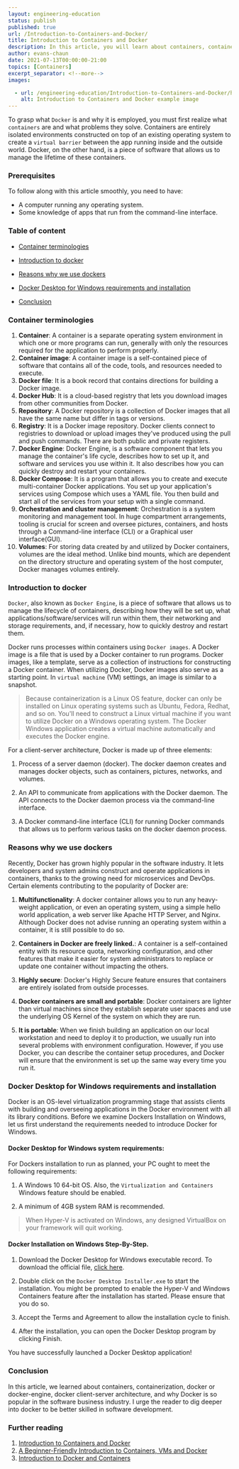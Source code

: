 ```yaml
---
layout: engineering-education
status: publish
published: true
url: /Introduction-to-Containers-and-Docker/
title: Introduction to Containers and Docker
description: In this article, you will learn about containers, containerization, docker or docker-engine, docker client-server architecture, and why Docker is so popular in the software business industry.
author: evans-chaun
date: 2021-07-13T00:00:00-21:00
topics: [Containers]
excerpt_separator: <!--more-->
images:

  - url: /engineering-education/Introduction-to-Containers-and-Docker/hero.png
    alt: Introduction to Containers and Docker example image
---  
```


To grasp what `Docker` is and why it is employed, you must first realize what `containers` are and what problems they solve. Containers are entirely isolated environments constructed on top of an existing operating system to create a `virtual barrier` between the app running inside and the outside world. Docker, on the other hand, is a piece of software that allows us to manage the lifetime of these containers.

### Prerequisites

To follow along with this article smoothly, you need to have:

- A computer running any operating system.
- Some knowledge of apps that run from the command-line interface.

### Table of content
 
- [Container terminologies](#container-terminologies)

- [Introduction to docker](#introduction-to-docker) 
 
- [Reasons why we use dockers](#reasons-why-we-use-dockers)

- [Docker Desktop for Windows requirements and installation](docker-desktop-for-windows-requirements-and-installation) 

- [Conclusion](#conclusion) 

### Container terminologies

1. **Container**: A container is a separate operating system environment in which one or more programs can run, generally with only the resources required for the application to perform properly. 
2. **Container image**: A container image is a self-contained piece of software that contains all of the code, tools, and resources needed to execute.
3. **Docker file**: It is a book record that contains directions for building a Docker image.
4. **Docker Hub**: It is a cloud-based registry that lets you download images from other communities from Docker.
5. **Repository**: A Docker repository is a collection of Docker images that all have the same name but differ in tags or versions.
6. **Registry**: It is a Docker image repository. Docker clients connect to registries to download or upload images they've produced using the pull and push commands. There are both public and private registers.
7. **Docker Engine**: Docker Engine, is a software component that lets you manage the container's life cycle, describes how to set up it, and software and services you use within it. It also describes how you can quickly destroy and restart your containers.
8. **Docker Compose**: It is a program that allows you to create and execute multi-container Docker applications. You set up your application's services using Compose which uses a YAML file. You then build and start all of the services from your setup with a single command.
9. **Orchestration and cluster management**: Orchestration is a system monitoring and management tool. In huge compartment arrangements, tooling is crucial for screen and oversee pictures, containers, and hosts through a Command-line interface (CLI) or a Graphical user interface(GUI). 
10. **Volumes**: For storing data created by and utilized by Docker containers, volumes are the ideal method. Unlike bind mounts, which are dependent on the directory structure and operating system of the host computer, Docker manages volumes entirely.

### Introduction to docker

`Docker`, also known as `Docker Engine`, is a piece of software that allows us to manage the lifecycle of containers, describing how they will be set up, what applications/software/services will run within them, their networking and storage requirements, and, if necessary, how to quickly destroy and restart them.

Docker runs processes within containers using `Docker images`. A Docker image is a file that is used by a Docker container to run programs. Docker images, like a template, serve as a collection of instructions for constructing a Docker container. When utilizing Docker, Docker images also serve as a starting point. In `virtual machine` (VM) settings, an image is similar to a snapshot.

> Because containerization is a Linux OS feature, docker can only be installed on Linux operating systems such as Ubuntu, Fedora, Redhat, and so on. You'll need to construct a Linux virtual machine if you want to utilize Docker on a Windows operating system. The Docker Windows application creates a virtual machine automatically and executes the Docker engine. 

For a client-server architecture, Docker is made up of three elements: 

1. Process of a server daemon (docker). The docker daemon creates and manages docker objects, such as containers, pictures, networks, and volumes.

2. An API to communicate from applications with the Docker daemon. The API connects to the Docker daemon process via the command-line interface. 

3. A Docker command-line interface (CLI) for running Docker commands that allows us to perform various tasks on the docker daemon process.

### Reasons why we use dockers

Recently, Docker has grown highly popular in the software industry. It lets developers and system admins construct and operate applications in containers, thanks to the growing need for microservices and DevOps. Certain elements contributing to the popularity of Docker are: 

1. **Multifunctionality**: A docker container allows you to run any heavy-weight application, or even an operating system, using a simple hello world application, a web server like Apache HTTP Server, and Nginx. Although Docker does not advise running an operating system within a container, it is still possible to do so.

2. **Containers in Docker are freely linked.**: A container is a self-contained entity with its resource quota, networking configuration, and other features that make it easier for system administrators to replace or update one container without impacting the others.

3. **Highly secure**: Docker's Highly Secure feature ensures that containers are entirely isolated from outside processes.

4. **Docker containers are small and portable**: Docker containers are lighter than virtual machines since they establish separate user spaces and use the underlying OS Kernel of the system on which they are run.

5. **It is portable**: When we finish building an application on our local workstation and need to deploy it to production, we usually run into several problems with environment configuration. However, if you use Docker, you can describe the container setup procedures, and Docker will ensure that the environment is set up the same way every time you run it.

### Docker Desktop for Windows requirements and installation

Docker is an OS-level virtualization programming stage that assists clients with building and overseeing applications in the Docker environment with all its library conditions. Before we examine Dockers Installation on Windows, let us first understand the requirements needed to introduce Docker for Windows. 

#### Docker Desktop for Windows system requirements:

For Dockers installation to run as planned, your PC ought to meet the following requirements: 

1. A Windows 10 64-bit OS. Also, the `Virtualization and Containers` Windows feature should be enabled.

2. A minimum of 4GB system RAM is recommended. 

> When Hyper-V is activated on Windows, any designed VirtualBox on your framework will quit working. 

#### Docker Installation on Windows Step-By-Step. 

1. Download the Docker Desktop for Windows executable record. To download the official file, [click here](https://docs.docker.com/docker-for-windows/install).

2. Double click on the `Docker Desktop Installer.exe` to start the installation. You might be prompted to enable the Hyper-V and Windows Containers feature after the installation has started. Please ensure that you do so.

3. Accept the Terms and Agreement to allow the installation cycle to finish.

4. After the installation, you can open the Docker Desktop program by clicking Finish.

You have successfully launched a Docker Desktop application!

### Conclusion

In this article, we learned about containers, containerization, docker or docker-engine, docker client-server architecture, and why Docker is so popular in the software business industry. I urge the reader to dig deeper into docker to be better skilled in software development.

### Further reading

1. [Introduction to Containers and Docker](https://docs.microsoft.com/en-us/dotnet/architecture/microservices/container-docker-introduction/)
2. [A Beginner-Friendly Introduction to Containers, VMs and Docker](https://www.freecodecamp.org/news/a-beginner-friendly-introduction-to-containers-vms-and-docker-79a9e3e119b/)
3. [Introduction to Docker and Containers](https://www.oreilly.com/attend/introduction-to-docker-and-containers/0636920359579/0636920056161/)
